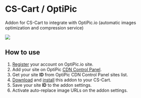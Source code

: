 # CS-Cart / OptiPic
Addon for CS-Cart to integrate with OptiPic.io (automatic images optimization and compression service)

[<img src="https://optipic.io/images/download-button-w200.png"/>](https://github.com/optipic-io/optipic-cs-cart/releases/download/1.21.0/optipic-cs-cart-1.21.0.zip)

## How to use
1. [Register](https://optipic.io/ru/register/?cdn) your account on OptiPic.io site.
1. Add your site on OptiPic [CDN Control Panel](https://optipic.io/ru/cdn/cp/).
1. Get your site **ID** from OptiPic CDN Control Panel sites list.
1. [Download](https://github.com/optipic-io/optipic-cs-cart/releases/download/1.21.0/optipic-cs-cart-1.21.0.zip) and [install](https://docs.cs-cart.com/latest/user_guide/addons/1manage_addons.html) this addon to your CS-Cart.
1. Save your site **ID** to the addon settings.
1. Activate auto-replace image URLs on the addon settings.

